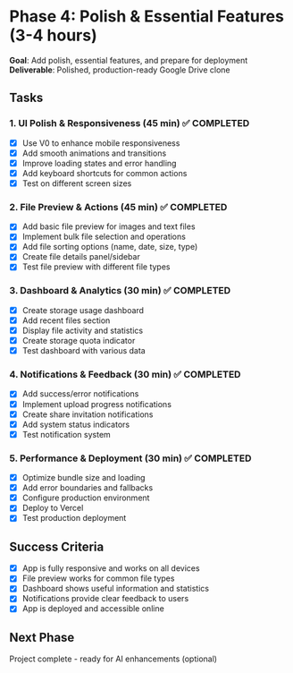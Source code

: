 # Phase 4: Polish & Essential Features (3-4 hours)

**Goal**: Add polish, essential features, and prepare for deployment  
**Deliverable**: Polished, production-ready Google Drive clone

## Tasks

### 1. UI Polish & Responsiveness (45 min) ✅ COMPLETED

- [x] Use V0 to enhance mobile responsiveness
- [x] Add smooth animations and transitions
- [x] Improve loading states and error handling
- [x] Add keyboard shortcuts for common actions
- [x] Test on different screen sizes

### 2. File Preview & Actions (45 min) ✅ COMPLETED

- [x] Add basic file preview for images and text files
- [x] Implement bulk file selection and operations
- [x] Add file sorting options (name, date, size, type)
- [x] Create file details panel/sidebar
- [x] Test file preview with different file types

### 3. Dashboard & Analytics (30 min) ✅ COMPLETED

- [x] Create storage usage dashboard
- [x] Add recent files section
- [x] Display file activity and statistics
- [x] Create storage quota indicator
- [x] Test dashboard with various data

### 4. Notifications & Feedback (30 min) ✅ COMPLETED

- [x] Add success/error notifications
- [x] Implement upload progress notifications
- [x] Create share invitation notifications
- [x] Add system status indicators
- [x] Test notification system

### 5. Performance & Deployment (30 min) ✅ COMPLETED

- [x] Optimize bundle size and loading
- [x] Add error boundaries and fallbacks
- [x] Configure production environment
- [x] Deploy to Vercel
- [x] Test production deployment

## Success Criteria

- [x] App is fully responsive and works on all devices
- [x] File preview works for common file types
- [x] Dashboard shows useful information and statistics
- [x] Notifications provide clear feedback to users
- [x] App is deployed and accessible online

## Next Phase

Project complete - ready for AI enhancements (optional)
